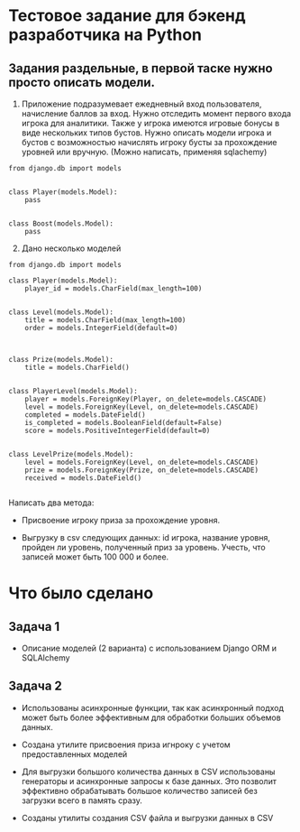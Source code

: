 # Тестовое задание для бэкенд разработчика на Python

## Задания раздельные, в первой таске нужно просто описать модели.

1. Приложение подразумевает ежедневный вход пользователя, начисление баллов за вход. Нужно отследить момент первого входа игрока для аналитики. Также у игрока имеются игровые бонусы в виде нескольких типов бустов. Нужно описать модели игрока и бустов с возможностью начислять игроку бусты за прохождение уровней или вручную. (Можно написать, применяя sqlachemy)

```
from django.db import models


class Player(models.Model):
    pass
    

class Boost(models.Model):
    pass 
```
2. Дано несколько моделей
```
from django.db import models

class Player(models.Model):
    player_id = models.CharField(max_length=100)
    
    
class Level(models.Model):
    title = models.CharField(max_length=100)
    order = models.IntegerField(default=0)
    
    
    
class Prize(models.Model):
    title = models.CharField()
    
    
class PlayerLevel(models.Model):
    player = models.ForeignKey(Player, on_delete=models.CASCADE)
    level = models.ForeignKey(Level, on_delete=models.CASCADE)
    completed = models.DateField()
    is_completed = models.BooleanField(default=False)
    score = models.PositiveIntegerField(default=0)
    
    
class LevelPrize(models.Model):
    level = models.ForeignKey(Level, on_delete=models.CASCADE)
    prize = models.ForeignKey(Prize, on_delete=models.CASCADE)
    received = models.DateField()
     
```
Написать два метода:

 * Присвоение игроку приза за прохождение уровня.

 * Выгрузку в csv следующих данных: id игрока, название уровня, пройден ли уровень, полученный приз за уровень. Учесть, что записей может быть 100 000 и более.


# Что было сделано
## Задача 1
* Описание моделей (2 варианта) с использованием Django ORM и SQLAlchemy

## Задача 2
 * Использованы асинхронные функции, так как асинхронный подход может быть более эффективным для обработки больших объемов данных.

* Создана утилите присвоения приза игнроку с учетом предоставленных моделей

* Для выгрузки большого количества данных в CSV использованы  генераторы и асинхронные запросы к базе данных. Это позволит эффективно обрабатывать большое количество записей без загрузки всего в память сразу.
* Созданы утилиты создания CSV файла и выгрузки данных в CSV 


